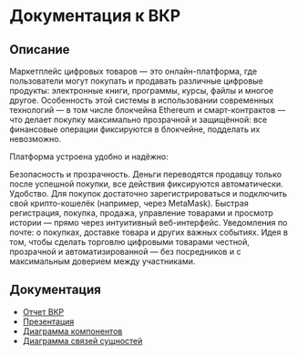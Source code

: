 # Документация к ВКР

## Описание
Маркетплейс цифровых товаров — это онлайн-платформа, где пользователи могут покупать и продавать различные цифровые продукты: электронные книги, программы, курсы, файлы и многое другое. Особенность этой системы в использовании современных технологий — в том числе блокчейна Ethereum и смарт-контрактов — что делает покупку максимально прозрачной и защищённой: все финансовые операции фиксируются в блокчейне, подделать их невозможно.

Платформа устроена удобно и надёжно:

Безопасность и прозрачность. Деньги переводятся продавцу только после успешной покупки, все действия фиксируются автоматически.
Удобство. Для покупок достаточно зарегистрироваться и подключить свой крипто-кошелёк (например, через MetaMask).
Быстрая регистрация, покупка, продажа, управление товарами и просмотр истории — прямо через интуитивный веб-интерфейс.
Уведомления по почте: о покупках, доставке товара и других важных событиях.
Идея в том, чтобы сделать торговлю цифровыми товарами честной, прозрачной и автоматизированной — без посредников и с максимальным доверием между участниками.

## Документация
- [Отчет ВКР](https://github.com/Alexander-s-Digital-Marketplace/docs/blob/master/vkr.pdf)
- [Презентация](https://github.com/Alexander-s-Digital-Marketplace/docs/blob/master/presentation.pdf)
- [Диаграмма компонентов](https://github.com/Alexander-s-Digital-Marketplace/docs/blob/master/component_diagram.png)
- [Диаграмма связей сущностей](https://github.com/Alexander-s-Digital-Marketplace/docs/blob/master/ER_diagram.png)
